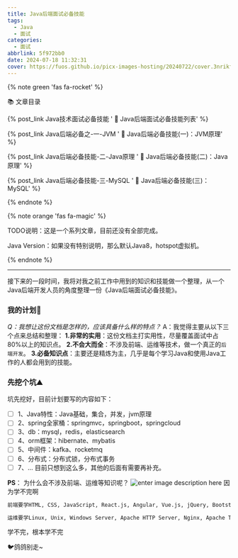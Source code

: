 ```yaml
---
title: Java后端面试必备技能
tags:
  - Java
  - 面试
categories:
  - 面试
abbrlink: 5f972bb0
date: 2024-07-18 11:32:31
cover: https://fuos.github.io/picx-images-hosting/20240722/cover.3nrikfh2za.webp
---
```


{% note green 'fas fa-rocket' %}

 📚  文章目录

{% post_link Java技术面试必备技能 ' 🚀 Java后端面试必备技能列表' %}

{% post_link Java后端必备之-一-JVM ' 🚀 Java后端必备技能(一)：JVM原理' %}

{% post_link Java后端必备技能-二-Java原理 ' 🚀 Java后端必备技能(二)：Java原理' %}

{% post_link Java后端必备技能-三-MySQL ' 🚀 Java后端必备技能(三)：MySQL' %}

{% endnote %}

{% note orange 'fas fa-magic' %}

TODO说明：这是一个系列文章，目前还没有全部完成。

Java Version：如果没有特别说明，那么默认Java8，hotspot虚拟机。

{% endnote %}

***

接下来的一段时间，我将对我之前工作中用到的知识和技能做一个整理，从一个Java后端开发人员的角度整理一份《Java后端面试必备技能》。
### 我的计划🐔
*Q：我想让这份文档是怎样的，应该具备什么样的特点？*
A：我觉得主要从以下三个点来总结和整理：
**1.非常的实用**：这份文档主打实用性，尽量覆盖面试中占80%以上的知识点。
**2.不会大而全**：不涉及前端、运维等技术，做一个真正的`后端开发`。
**3.必备知识点**：主要还是精炼为主，几乎是每个学习Java和使用Java工作的人都会用到的技能。
### 先挖个坑⛰️
坑先挖好，目前计划要写的内容如下：
- [ ] 1、Java特性：Java基础，集合，并发，jvm原理
- [ ] 2、spring全家桶：springmvc，springboot，springcloud
- [ ] 3、db：mysql，redis，elasticsearch
- [ ] 4、orm框架：hibernate、mybatis
- [ ] 5、中间件：kafka、rocketmq
- [ ] 6、分布式：分布式锁，分布式事务
- [ ] 7、...
目前只想到这么多，其他的后面有需要再补充。

**PS**：
为什么会不涉及前端、运维等知识呢？
	![enter image description here](https://user-images.githubusercontent.com/74038190/212747107-5b654ba5-31c6-4366-b42b-51b822e9bc52.gif)
因为学不完啊
```txt
前端要学HTML, CSS, JavaScript, React.js, Angular, Vue.js, jQuery, Bootstrap, Material-UI, Ant Design, Webpack, Babel, npm, Yarn...
```
```txt
运维要学Linux, Unix, Windows Server, Apache HTTP Server, Nginx, Apache Tomcat, Jetty, JBoss, WildFly, Docker, Kubernetes, Jenkins, GitLab CI/CD, Travis CI, Prometheus, Grafana, ELK Stack, Elasticsearch, Logstash, Kibana, Splunk, Ansible, Chef, Puppet, Git, MySQL, MariaDB, PostgreSQL, Oracle DB, MongoDB, Redis, 防火墙配置, SSL/TLS, Wireshark, tcpdump, Terraform, Consul...
```
学不完，根本学不完

🐦鸽鸽别走~